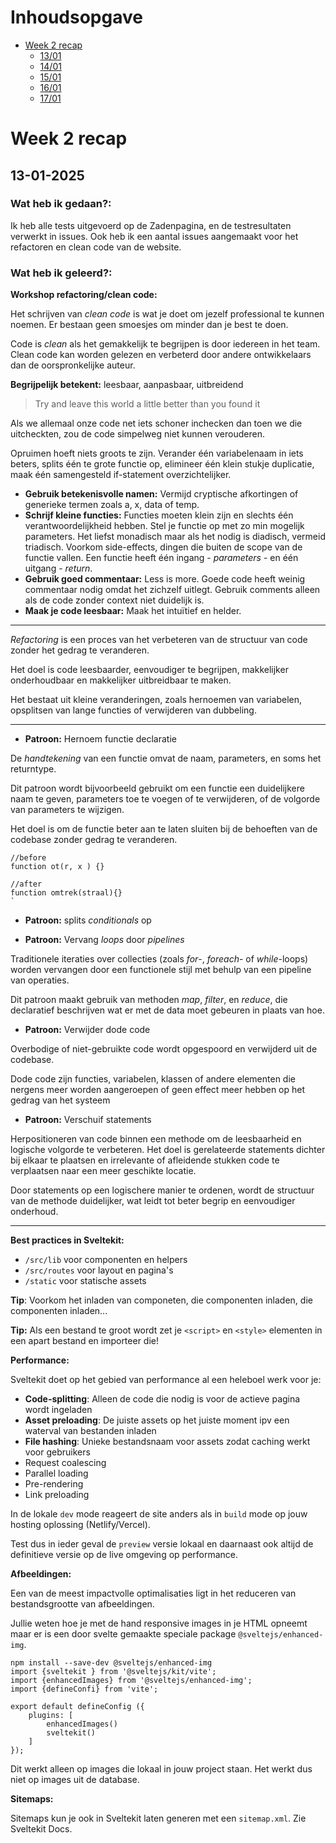 # Inhoudsopgave

- [Week 2 recap](#week-2-recap)
  - [13/01](#13-01-2025)
  - [14/01](#14-01-2025)
  - [15/01](#15-01-2025)
  - [16/01](#16-01-2025)
  - [17/01](#17-01-2025)

# Week 2 recap

## 13-01-2025

### Wat heb ik gedaan?:

Ik heb alle tests uitgevoerd op de Zadenpagina, en de testresultaten verwerkt in issues. Ook heb ik een aantal issues aangemaakt voor het refactoren en clean code van de website.

### Wat heb ik geleerd?:

**Workshop refactoring/clean code:**

Het schrijven van _clean code_ is wat je doet om jezelf professional te kunnen noemen. Er bestaan geen smoesjes om minder dan je best te doen.

Code is _clean_ als het gemakkelijk te begrijpen is door iedereen in het team. Clean code kan worden gelezen en verbeterd door andere ontwikkelaars dan de oorspronkelijke auteur.

**Begrijpelijk betekent:** leesbaar, aanpasbaar, uitbreidend

> Try and leave this world a little better than you found it

Als we allemaal onze code net iets schoner inchecken dan toen we die uitcheckten, zou de code simpelweg niet kunnen verouderen.

Opruimen hoeft niets groots te zijn. Verander één variabelenaam in iets beters, splits één te grote functie op, elimineer één klein stukje duplicatie, maak één samengesteld if-statement overzichtelijker.

- **Gebruik betekenisvolle namen:** Vermijd cryptische afkortingen of generieke termen zoals a, x, data of temp.
- **Schrijf kleine functies:** Functies moeten klein zijn en slechts één verantwoordelijkheid hebben. Stel je functie op met zo min mogelijk parameters. Het liefst monadisch maar als het nodig is diadisch, vermeid triadisch. Voorkom side-effects, dingen die buiten de scope van de functie vallen. Een functie heeft één ingang - _parameters_ - en één uitgang - _return_.
- **Gebruik goed commentaar:** Less is more. Goede code heeft weinig commentaar nodig omdat het zichzelf uitlegt. Gebruik comments alleen als de code zonder context niet duidelijk is.
- **Maak je code leesbaar:** Maak het intuïtief en helder.

---

_Refactoring_ is een proces van het verbeteren van de structuur van code zonder het gedrag te veranderen. 

Het doel is code leesbaarder, eenvoudiger te begrijpen, makkelijker onderhoudbaar en makkelijker uitbreidbaar te maken.

Het bestaat uit kleine veranderingen, zoals hernoemen van variabelen, opsplitsen van lange functies of verwijderen van dubbeling.

---

- **Patroon:** Hernoem functie declaratie

De _handtekening_ van een functie omvat de naam, parameters, en soms het returntype.

Dit patroon wordt bijvoorbeeld gebruikt om een functie een duidelijkere naam te geven, parameters toe te voegen of te verwijderen, of de volgorde van parameters te wijzigen.

Het doel is om de functie beter aan te laten sluiten bij de behoeften van de codebase zonder gedrag te veranderen.

```JS
//before
function ot(r, x ) {}

//after
function omtrek(straal){}
`
```

- **Patroon:** splits _conditionals_ op

- **Patroon:** Vervang _loops_ door _pipelines_

Traditionele iteraties over collecties (zoals _for_-, _foreach_- of _while_-loops) worden vervangen door een functionele stijl met behulp van een pipeline van operaties.

Dit patroon maakt gebruik van methoden _map_, _filter_, en _reduce_, die declaratief beschrijven wat er met de data moet gebeuren in plaats van hoe.

- **Patroon:** Verwijder dode code

Overbodige of niet-gebruikte code wordt opgespoord en verwijderd uit de codebase.

Dode code zijn functies, variabelen, klassen of andere elementen die nergens meer worden aangeroepen of geen effect meer hebben op het gedrag van het systeem

- **Patroon:** Verschuif statements

Herpositioneren van code binnen een methode om de leesbaarheid en logische volgorde te verbeteren. Het doel is gerelateerde statements dichter bij elkaar te plaatsen en irrelevante of afleidende stukken code te verplaatsen naar een meer geschikte locatie.

Door statements op een logischere manier te ordenen, wordt de structuur van de methode duidelijker, wat leidt tot beter begrip en eenvoudiger onderhoud.


---

**Best practices in Sveltekit:**

- `/src/lib` voor componenten en helpers
- `/src/routes` voor layout en pagina's 
- `/static` voor statische assets

**Tip**: Voorkom het inladen van componeten, die componenten inladen, die componenten inladen...

**Tip:** Als een bestand te groot wordt zet je `<script>` en `<style>` elementen in een apart bestand en importeer die!

**Performance:**

Sveltekit doet op het gebied van performance al een heleboel werk voor je: 
- **Code-splitting**: Alleen de code die nodig is voor de actieve pagina wordt ingeladen
- **Asset preloading**: De juiste assets op het juiste moment ipv een waterval van bestanden inladen
- **File hashing**: Unieke bestandsnaam voor assets zodat caching werkt voor gebruikers
- Request coalescing
- Parallel loading
- Pre-rendering
- Link preloading

In de lokale `dev` mode reageert de site anders als in `build` mode op jouw hosting oplossing (Netlify/Vercel).

Test dus in ieder geval de `preview` versie lokaal en daarnaast ook altijd de definitieve versie op de live omgeving op performance.

**Afbeeldingen:**

Een van de meest impactvolle optimalisaties ligt in het reduceren van bestandsgrootte van afbeeldingen.

Jullie weten hoe je met de hand responsive images in je HTML opneemt maar er is een door svelte gemaakte speciale package `@sveltejs/enhanced-img`.

```JS
npm install --save-dev @sveltejs/enhanced-img
import {sveltekit } from '@sveltejs/kit/vite';
import {enhancedImages} from '@sveltejs/enhanced-img';
import {defineConfi} from 'vite';

export default defineConfig ({
    plugins: [
        enhancedImages()
        sveltekit()
    ]
});
```

Dit werkt alleen op images die lokaal in jouw project staan. Het werkt dus niet op images uit de database.

**Sitemaps:**

Sitemaps kun je ook in Sveltekit laten generen met een `sitemap.xml`. Zie Sveltekit Docs.

